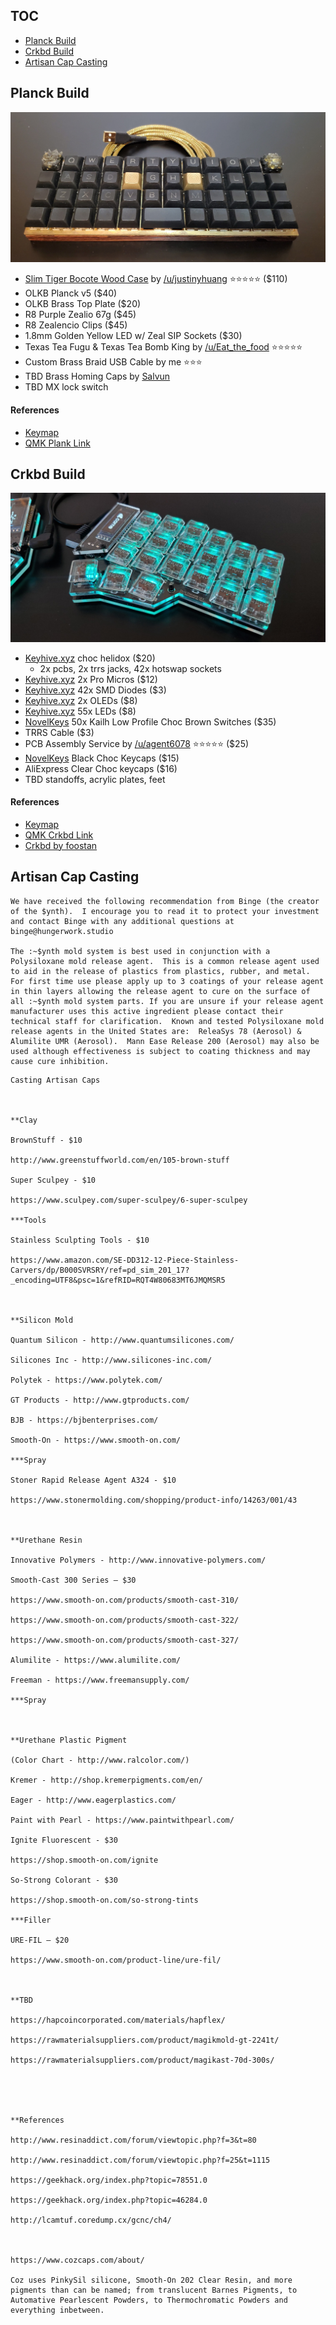 ## TOC
- [Planck Build](#planck-build)
- [Crkbd Build](#crkbd-build)
- [Artisan Cap Casting](#artisan-cap-casting)

## Planck Build
![Photo](./planck/photo.jpg)
- [Slim Tiger Bocote Wood Case](https://imgur.com/a/taMeYja) by [/u/justinyhuang](https://old.reddit.com/u/justinyhuang) :star::star::star::star::star: ($110)
- OLKB Planck v5 ($40)
- OLKB Brass Top Plate ($20)
- R8 Purple Zealio 67g ($45)
- R8 Zealencio Clips ($45)
- 1.8mm Golden Yellow LED w/ Zeal SIP Sockets ($30)
- Texas Tea Fugu & Texas Tea Bomb King by [/u/Eat_the_food](https://old.reddit.com/user/eat_the_food) :star::star::star::star::star:
- Custom Brass Braid USB Cable by me :star::star::star:
- TBD Brass Homing Caps by [Salvun](https://instagram.com/salvun/)
- TBD MX lock switch

#### References
- [Keymap](./planck/)  
- [QMK Plank Link](https://github.com/qmk/qmk_firmware/tree/master/keyboards/planck)  

## Crkbd Build
![Photo](./crkbd/photo.jpg)
- [Keyhive.xyz](https://keyhive.xyz/) choc helidox ($20)
  - 2x pcbs, 2x trrs jacks, 42x hotswap sockets
- [Keyhive.xyz](https://keyhive.xyz/) 2x Pro Micros ($12)
- [Keyhive.xyz](https://keyhive.xyz/) 42x SMD Diodes ($3)
- [Keyhive.xyz](https://keyhive.xyz/) 2x OLEDs ($8)
- [Keyhive.xyz](https://keyhive.xyz/) 55x LEDs ($8)
- [NovelKeys](https://novelkeys.xyz/) 50x Kailh Low Profile Choc Brown Switches ($35)
- TRRS Cable ($3)
- PCB Assembly Service by [/u/agent6078](https://old.reddit.com/user/agent6078) :star::star::star::star::star: ($25)
- [NovelKeys](https://novelkeys.xyz/) Black Choc Keycaps ($15)
- AliExpress Clear Choc keycaps ($16)
- TBD standoffs, acrylic plates, feet

#### References
- [Keymap](./crkbd/)
- [QMK Crkbd Link](https://github.com/qmk/qmk_firmware/tree/master/keyboards/crkbd)
- [Crkbd by foostan](https://github.com/foostan/crkbd)



## Artisan Cap Casting
```
We have received the following recommendation from Binge (the creator of the $ynth).  I encourage you to read it to protect your investment and contact Binge with any additional questions at binge@hungerwork.studio 

The :~$ynth mold system is best used in conjunction with a Polysiloxane mold release agent.  This is a common release agent used to aid in the release of plastics from plastics, rubber, and metal.  For first time use please apply up to 3 coatings of your release agent in thin layers allowing the release agent to cure on the surface of all :~$ynth mold system parts. If you are unsure if your release agent manufacturer uses this active ingredient please contact their technical staff for clarification.  Known and tested Polysiloxane mold release agents in the United States are:  ReleaSys 78 (Aerosol) & Alumilite UMR (Aerosol).  Mann Ease Release 200 (Aerosol) may also be used although effectiveness is subject to coating thickness and may cause cure inhibition.
```

```
Casting Artisan Caps

 

**Clay

BrownStuff - $10

http://www.greenstuffworld.com/en/105-brown-stuff

Super Sculpey - $10

https://www.sculpey.com/super-sculpey/6-super-sculpey

***Tools

Stainless Sculpting Tools - $10

https://www.amazon.com/SE-DD312-12-Piece-Stainless-Carvers/dp/B000SVRSRY/ref=pd_sim_201_17?_encoding=UTF8&psc=1&refRID=RQT4W80683MT6JMQMSR5

 

**Silicon Mold

Quantum Silicon - http://www.quantumsilicones.com/

Silicones Inc - http://www.silicones-inc.com/

Polytek - https://www.polytek.com/

GT Products - http://www.gtproducts.com/

BJB - https://bjbenterprises.com/

Smooth-On - https://www.smooth-on.com/

***Spray

Stoner Rapid Release Agent A324 - $10

https://www.stonermolding.com/shopping/product-info/14263/001/43

 

**Urethane Resin

Innovative Polymers - http://www.innovative-polymers.com/

Smooth-Cast 300 Series – $30

https://www.smooth-on.com/products/smooth-cast-310/

https://www.smooth-on.com/products/smooth-cast-322/

https://www.smooth-on.com/products/smooth-cast-327/

Alumilite - https://www.alumilite.com/

Freeman - https://www.freemansupply.com/

***Spray

 

**Urethane Plastic Pigment

(Color Chart - http://www.ralcolor.com/)

Kremer - http://shop.kremerpigments.com/en/

Eager - http://www.eagerplastics.com/

Paint with Pearl - https://www.paintwithpearl.com/

Ignite Fluorescent - $30

https://shop.smooth-on.com/ignite

So-Strong Colorant - $30

https://shop.smooth-on.com/so-strong-tints

***Filler

URE-FIL – $20

https://www.smooth-on.com/product-line/ure-fil/

 

**TBD

https://hapcoincorporated.com/materials/hapflex/

https://rawmaterialsuppliers.com/product/magikmold-gt-2241t/

https://rawmaterialsuppliers.com/product/magikast-70d-300s/

 

 

**References

http://www.resinaddict.com/forum/viewtopic.php?f=3&t=80

http://www.resinaddict.com/forum/viewtopic.php?f=25&t=1115

https://geekhack.org/index.php?topic=78551.0

https://geekhack.org/index.php?topic=46284.0

http://lcamtuf.coredump.cx/gcnc/ch4/

 

https://www.cozcaps.com/about/

Coz uses PinkySil silicone, Smooth-On 202 Clear Resin, and more pigments than can be named; from translucent Barnes Pigments, to Automative Pearlescent Powders, to Thermochromatic Powders and everything inbetween.
```

